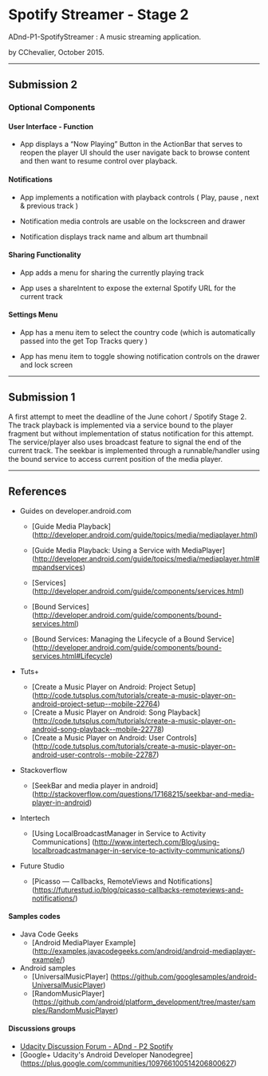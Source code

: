 # Spotify Streamer - Stage 2

ADnd-P1-SpotifyStreamer : A music streaming application.

by CChevalier, October 2015.

---

## Submission 2

### Optional Components

#### User Interface - Function

- App displays a “Now Playing” Button in the ActionBar that serves to reopen the player UI should the user navigate back to browse content and then want to resume control over playback.

#### Notifications

- App implements a notification with playback controls ( Play, pause , next & previous track )

- Notification media controls are usable on the lockscreen and drawer

- Notification displays track name and album art thumbnail

#### Sharing Functionality

- App adds a menu for sharing the currently playing track

- App uses a shareIntent to expose the external Spotify URL for the current track

#### Settings Menu

- App has a menu item to select the country code (which is automatically passed into the get Top Tracks query )

- App has menu item to toggle showing notification controls on the drawer and lock screen


   
---
   
## Submission 1
A first attempt to meet the deadline of the June cohort / Spotify Stage 2. The track playback is implemented via a service bound to the player fragment
but without implementation of status notification for this attempt. The service/player also uses broadcast feature to signal the end of the current track.
The seekbar is implemented through a runnable/handler using the bound service to access current position of the media player.   
     
---     
     
## References

- Guides on developer.android.com
    - [Guide Media Playback] (http://developer.android.com/guide/topics/media/mediaplayer.html)
    - [Guide Media Playback: Using a Service with MediaPlayer] (http://developer.android.com/guide/topics/media/mediaplayer.html#mpandservices)

    - [Services] (http://developer.android.com/guide/components/services.html)
    - [Bound Services] (http://developer.android.com/guide/components/bound-services.html)
    - [Bound Services: Managing the Lifecycle of a Bound Service] (http://developer.android.com/guide/components/bound-services.html#Lifecycle)

- Tuts+
    - [Create a Music Player on Android: Project Setup] (http://code.tutsplus.com/tutorials/create-a-music-player-on-android-project-setup--mobile-22764)
    - [Create a Music Player on Android: Song Playback] (http://code.tutsplus.com/tutorials/create-a-music-player-on-android-song-playback--mobile-22778)
    - [Create a Music Player on Android: User Controls] (http://code.tutsplus.com/tutorials/create-a-music-player-on-android-user-controls--mobile-22787)

- Stackoverflow
    - [SeekBar and media player in android] (http://stackoverflow.com/questions/17168215/seekbar-and-media-player-in-android)

- Intertech
    - [Using LocalBroadcastManager in Service to Activity Communications] (http://www.intertech.com/Blog/using-localbroadcastmanager-in-service-to-activity-communications/)

- Future Studio
    - [Picasso — Callbacks, RemoteViews and Notifications] (https://futurestud.io/blog/picasso-callbacks-remoteviews-and-notifications/)


#### Samples codes
- Java Code Geeks
    - [Android MediaPlayer Example] (http://examples.javacodegeeks.com/android/android-mediaplayer-example/)
- Android samples
    - [UniversalMusicPlayer] (https://github.com/googlesamples/android-UniversalMusicPlayer)
    - [RandomMusicPlayer] (https://github.com/android/platform_development/tree/master/samples/RandomMusicPlayer)


#### Discussions groups
- [Udacity Discussion Forum - ADnd - P2 Spotify ](https://discussions.udacity.com/c/nd801-p1-p2-developing-android-apps/p2-specific-questions)
- [Google+ Udacity's Android Developer Nanodegree] (https://plus.google.com/communities/109766100514206800627)
   
   
